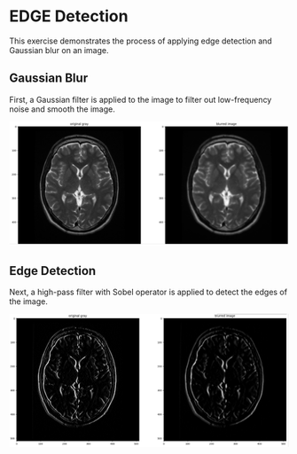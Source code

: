 # EDGE Detection

This exercise demonstrates the process of applying edge detection and Gaussian blur on an image.

## Gaussian Blur

First, a Gaussian filter is applied to the image to filter out low-frequency noise and smooth the image.

![Gaussian Blur Image](https://github.com/ShadmehrBakhtiary/EDGEdetection/blob/main/img/b2.png?raw=true)

## Edge Detection

Next, a high-pass filter with Sobel operator is applied to detect the edges of the image.

![Edge Detection Image](https://github.com/ShadmehrBakhtiary/EDGEdetection/blob/main/img/b1.png?raw=true)
